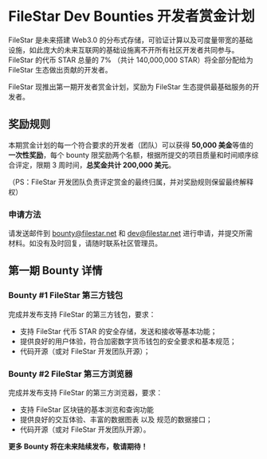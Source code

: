 # FileStar Dev Bounties 开发者赏金计划

FileStar 是未来搭建 Web3.0 的分布式存储，可验证计算以及可度量带宽的基础设施，如此庞大的未来互联网的基础设施离不开所有社区开发者共同参与。FileStar 的代币 STAR 总量的 7% （共计 140,000,000 STAR）将全部分配给为 FileStar 生态做出贡献的开发者。

FileStar 现推出第一期开发者赏金计划，奖励为 FileStar 生态提供最基础服务的开发者。

## 奖励规则

本期赏金计划的每一个符合要求的开发者（团队）可以获得 **50,000 美金**等值的**一次性奖励**，每个 bounty 限奖励两个名额，根据所提交的项目质量和时间顺序综合评定，限期 3 周时间，**总奖金共计 200,000 美元**。

（PS：FileStar 开发团队负责评定赏金的最终归属，并对奖励规则保留最终解释权）

### 申请方法

请发送邮件到  bounty@filestar.net 和 dev@filestar.net 进行申请，并提交所需材料。如没有及时回复，请随时联系社区管理员。



## 第一期 Bounty 详情

### Bounty #1 FileStar 第三方钱包

完成并发布支持 FileStar 的第三方钱包，要求：

* 支持 FileStar 代币 STAR 的安全存储，发送和接收等基本功能；
* 提供良好的用户体验，符合加密数字货币钱包的安全要求和基本规范；
* 代码开源（或对 FileStar 开发团队开源）；

### Bounty #2 FileStar 第三方浏览器

完成并发布支持 FileStar 的第三方浏览器，要求：

* 支持 FileStar 区块链的基本浏览和查询功能
* 提供良好的交互体验、丰富的数据图表 以及 规范的数据接口；
* 代码开源（或对 FileStar 开发团队开源）。

**更多 Bounty 将在未来陆续发布，敬请期待！**
